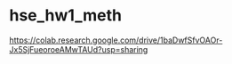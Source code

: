 # hse_hw1_meth

https://colab.research.google.com/drive/1baDwfSfvOAOr-Jx5SjFueoroeAMwTAUd?usp=sharing
